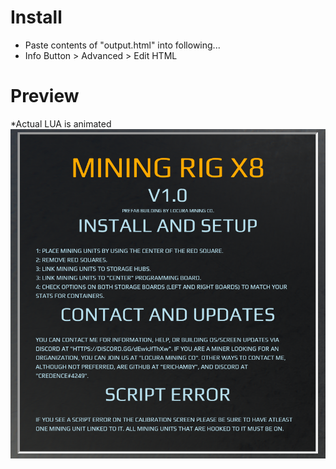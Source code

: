 # Install
- Paste contents of "output.html" into following...
- Info Button > Advanced > Edit HTML
# Preview
*Actual LUA is animated
![Image of Screen](DU-LMC-Help-Button.png?raw=true)
